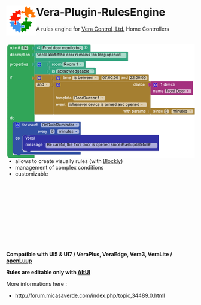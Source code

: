 # <img align="left" src="media/rulesengine_logo.png"> Vera-Plugin-RulesEngine

A rules engine for [Vera Control, Ltd.](http://getvera.com/) Home Controllers

<br/>

<img align="left" src="media/rulesengine_example.png">

- allows to create visually rules (with [Blockly](https://github.com/google/blockly))
- management of complex conditions
- customizable

<br/>
<br/>
<br/>
<br/>
<br/>
<br/>
<br/>
<br/>
<br/>
<br/>

**Compatible with UI5 & UI7 / VeraPlus, VeraEdge, Vera3, VeraLite / [openLuup](https://github.com/akbooer/openLuup)**

**Rules are editable only with [AltUI](https://github.com/amg0/ALTUI)**

More informations here :
- http://forum.micasaverde.com/index.php/topic,34489.0.html
